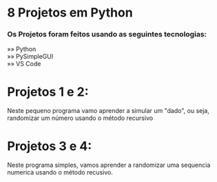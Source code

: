 <h1> 8 Projetos em Python</h1>

<h3> Os Projetos foram feitos usando as seguintes tecnologias: </h3>
<p> »» Python <br>
»» PySimpleGUI <br>
»» VS Code </p>

<h1>Projetos 1 e 2:</h1>
<p>Neste pequeno programa vamo aprender a simular um "dado", ou seja,
randomizar um número usando o método recursivo</p>

<h1>Projetos 3 e 4:</h1>
<p>Neste programa simples, vamos aprender a randomizar
uma sequencia numerica usando o método recusivo.</p>

